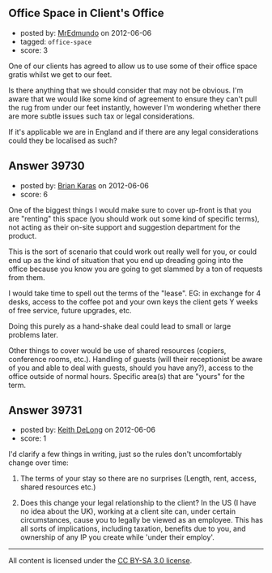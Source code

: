 ## Office Space in Client's Office

- posted by: [MrEdmundo](https://stackexchange.com/users/-1/18281-mredmundo) on 2012-06-06
- tagged: `office-space`
- score: 3

One of our clients has agreed to allow us to use some of their office space gratis whilst we get to our feet.

Is there anything that we should consider that may not be obvious. I'm aware that we would like some kind of agreement to ensure they can't pull the rug from under our feet instantly, however I'm wondering whether there are more subtle issues such tax or legal considerations. 

If it's applicable we are in England and if there are any legal considerations could they be localised as such?


## Answer 39730

- posted by: [Brian Karas](https://stackexchange.com/users/-1/8465-brian-karas) on 2012-06-06
- score: 6

One of the biggest things I would make sure to cover up-front is that you are "renting" this space (you should work out some kind of specific terms), not acting as their on-site support and suggestion department for the product.

This is the sort of scenario that could work out really well for you, or could end up as the kind of situation that you end up dreading going into the office because you know you are going to get slammed by a ton of requests from them.

I would take time to spell out the terms of the "lease".  EG: in exchange for 4 desks, access to the coffee pot and your own keys the client gets Y weeks of free service, future upgrades, etc.

Doing this purely as a hand-shake deal could lead to small or large problems later.

Other things to cover would be use of shared resources (copiers, conference rooms, etc.).  Handling of guests (will their receptionist be aware of you and able to deal with guests, should you have any?), access to the office outside of normal hours.  Specific area(s) that are "yours" for the term.



## Answer 39731

- posted by: [Keith DeLong](https://stackexchange.com/users/-1/888-keith-delong) on 2012-06-06
- score: 1

I'd clarify a few things in writing, just so the rules don't uncomfortably change over time:

1. The terms of your stay so there are no surprises (Length, rent, access, shared resources etc.)

2. Does this change your legal relationship to the client? In the US (I have no idea about the UK), working at a client site can, under certain circumstances, cause you to legally be viewed as an employee. This has all sorts of implications, including taxation, benefits due to you, and ownership of any IP you create while 'under their employ'.



---

All content is licensed under the [CC BY-SA 3.0 license](https://creativecommons.org/licenses/by-sa/3.0/).
